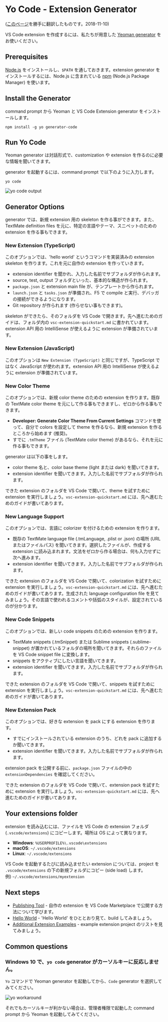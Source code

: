 # Yo Code - Extension Generator
([このページ](https://code.visualstudio.com/docs/extensions/yocode)を勝手に翻訳したものです。2018-11-10)

VS Code extension を作成するには、私たちが用意した [Yeoman generator](https://github.com/Microsoft/vscode-generator-code) をお使いください。

<a id="_prerequisites"></a>
## Prerequisites

[Node.js](https://nodejs.org/en/) をインストールし、`$PATH` を通しておきます。extension generator をインストールするには、Node.js に含まれている [npm](https://www.npmjs.com/) (Node.js Package Manager) を使います。

<a id="_install-the-generator"></a>
## Install the Generator

command prompt から Yeoman と VS Code Extension generator をインストールします。
```
npm install -g yo generator-code
```

<a id="_run-yo-code"></a>
## Run Yo Code

Yeoman generator は対話形式で、customization や extension を作るのに必要な情報を聞いてきます。

generator を起動するには、command prompt で以下のように入力します。
```
yo code
```
![yo code output](https://code.visualstudio.com/assets/docs/extensions/yocode/yocode.png)

<a id="_generator-options"></a>
## Generator Options

generator では、新規 extension 用の skeleton を作る事ができます。また、TextMate definition files を元に、特定の言語やテーマ、スニペットのための extension を作る事もできます。

<a id="_new-extension-typescript"></a>
### New Extension (TypeScript)

このオプションでは、'hello world' というコマンドを実装済みの extension skeleton を作ります。これを元に自作の extension を作っていきます。

- extension identifier を聞かれ、入力した名前でサブフォルダが作られます。
- source, test, output フォルダといった、基本的な構造が作られます。
- `package.json` と extension main file が、テンプレートから作られます。
- `launch.json` と `tasks.json` が準備され、F5 で compile と実行、デバッガの接続ができるようになります。
- Git repository が作られます (作らせない事もできます)。

skeleton ができたら、そのフォルダを VS Code で開きます。先へ進むためのガイドは、フォルダ内の `vsc-extension-quickstart.md` に書かれています。extension API 用の IntelliSense が使えるように extension が準備されています。

<a id="_new-extension-javascript"></a>
### New Extension (JavaScript)

このオプションは `New Extension (TypeScript)` と同じですが、TypeScript ではなく JavaScript が使われます。extension API 用の IntelliSense が使えるように extension が準備されています。

<a id="_new-color-theme"></a>
### New Color Theme

このオプションでは、新規 color theme のための extension を作ります。既存の TextMate color theme を元にして作る事もできますし、ゼロから作る事もできます。

- __Developer: Generate Color Theme From Current Settings__ コマンドを使って、自分で colors を設定して theme を作るなら、新規 extension を作るところから始めます (推奨)。
- すでに `.tmTheme` ファイル (TextMate color theme) があるなら、それを元に作る事もできます。

generator は以下の事をします。

- color theme 名と、color base theme (light または dark) を聞いてきます。
- extension identifier を聞いてきます。入力した名前でサブフォルダが作られます。

できた extension のフォルダを VS Code で開いて、theme を試すために extension を実行しましょう。`vsc-extension-quickstart.md` には、先へ進むためのガイドが書いてあります。

<a id="_new-language-support"></a>
### New Language Support

このオプションでは、言語に colorizer を付けるための extension を作ります。

- 既存の TextMate language file (.tmLanguage, .plist or .json) の場所 (URL またはファイルパス) を聞いてきます。選択したファイルが、作成する extension に読み込まれます。文法をゼロから作る場合は、何も入力せずに次へ進みます。
- extension identifier を聞いてきます。入力した名前でサブフォルダが作られます。

できた extension のフォルダを VS Code で開いて、colorization を試すために extension を実行しましょう。`vsc-extension-quickstart.md` には、先へ進むためのガイドが書いてあります。生成された language configuration file を見てみましょう。その言語で使われるコメントや括弧のスタイルが、設定されているのが分かります。

<a id="_new-code-snippets"></a>
### New Code Snippets

このオプションでは、新しい code snippets のための extension を作ります。

- TextMate snippets (.tmSnippet) または Sublime snippets (.sublime-snippet) が置かれているフォルダの場所を聞いてきます。それらのファイルを VS Code snippet file に変換します。
- snippets をアクティブにしたい言語を聞いてきます。
- extension identifier を聞いてきます。入力した名前でサブフォルダが作られます。

できた extension のフォルダを VS Code で開いて、snippets を試すために extension を実行しましょう。`vsc-extension-quickstart.md` には、先へ進むためのガイドが書いてあります。

<a id="_new-extension-pack"></a>
### New Extension Pack

このオプションでは、好きな extension を pack にする extension を作ります。

- すでにインストールされている extension のうち、どれを pack に追加するか聞いてきます。
- extension identifier を聞いてきます。入力した名前でサブフォルダが作られます。

extension pack を公開する前に、`package.json` ファイルの中の `extensionDependencies` を確認してください。

できた extension のフォルダを VS Code で開いて、extension pack を試すために extension を実行しましょう。`vsc-extension-quickstart.md` には、先へ進むためのガイドが書いてあります。

<a id="_your-extensions-folder"></a>
## Your extensions folder

extension を読み込むには、ファイルを VS Code の extension フォルダ (`.vscode/extensions`) にコピーします。場所は OS によって異なります。

- __Windows__: `%USERPROFILE%\.vscode\extensions`
- __macOS__: `~/.vscode/extensions`
- __Linux__: `~/.vscode/extensions`

VS Code を起動するたびに読み込ませたい extension については、project を `.vscode/extensions` の下の新規フォルダにコピー (side load) します。  
例) `~/.vscode/extensions/myextension`

<a id="_next-steps"></a>
## Next steps

- [Publishing Tool](publish-extension.md) - 自作の extension を VS Code Marketplace で公開する方法について学びます。
- [Hello World](example-hello-world.md) - 'Hello World' をひととおり見て、build してみましょう。
- [Additional Extension Examples](samples.md) - example extension project のリストを見てみましょう。

<a id="_common-questions"></a>
## Common questions

### Windows 10 で、`yo code` generator がカーソルキーに反応しません。

`Yo` コマンドで Yeoman generator を起動してから、`Code` generator を選択してみてください。

![yo workaround](https://code.visualstudio.com/assets/docs/extensions/yocode/yo-workaround.png)

それでもカーソルキーが利かない場合は、管理者権限で起動した command prompt から Yeoman を起動してみてください。
